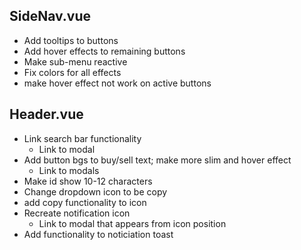 ## SideNav.vue

- Add tooltips to buttons
- Add hover effects to remaining buttons
- Make sub-menu reactive
- Fix colors for all effects
- make hover effect not work on active buttons

## Header.vue

- Link search bar functionality
  - Link to modal
- Add button bgs to buy/sell text; make more slim and hover effect
  - Link to modals
- Make id show 10-12 characters
- Change dropdown icon to be copy
- add copy functionality to icon
- Recreate notification icon
  - Link to modal that appears from icon position
- Add functionality to noticiation toast
